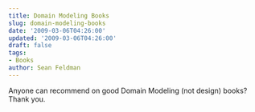 ```yaml
---
title: Domain Modeling Books
slug: domain-modeling-books
date: '2009-03-06T04:26:00'
updated: '2009-03-06T04:26:00'
draft: false
tags:
- Books
author: Sean Feldman
---
```



Anyone can recommend on good Domain Modeling (not design) books? Thank you.


